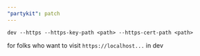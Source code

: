 ```yaml
---
"partykit": patch
---
```


`dev --https --https-key-path <path> --https-cert-path <path>`

for folks who want to visit `https://localhost...` in dev
